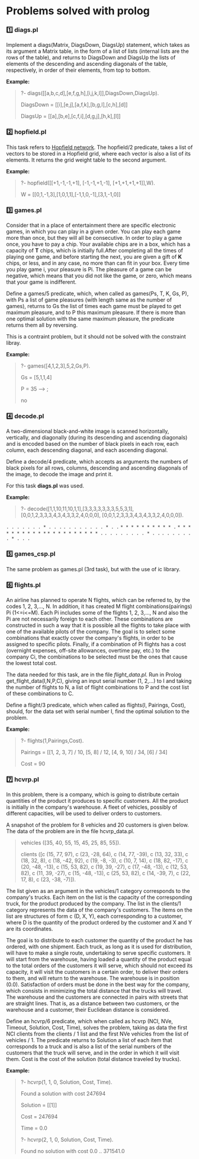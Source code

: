 # Problems solved with prolog

### 1️⃣ diags.pl

<p>Implement a diags(Matrix, DiagsDown, DiagsUp) statement, which takes as its argument a Matrix table, in the form of a list of lists (internal lists are the rows of the table), and returns to DiagsDown and DiagsUp the lists of elements of the descending and ascending diagonals of the table, respectively, in order of their elements, from top to bottom.</p> 

__Example:__

> ?- diags([[a,b,c,d],[e,f,g,h],[i,j,k,l]],DiagsDown,DiagsUp). 
> 
> DiagsDown = [[i],[e,j],[a,f,k],[b,g,l],[c,h],[d]] 
> 
> DiagsUp = [[a],[b,e],[c,f,i],[d,g,j],[h,k],[l]] 

### 2️⃣ hopfield.pl 

<p> This task refers to <a href="https://en.wikipedia.org/wiki/Hopfield_network">Hopfield network</a>. The hopfield/2 predicate, takes a list of vectors to be stored in a Hopfield grid, where each vector is also a list of its elements. It returns the grid weight table to the second argument.</p> 

__Example:__

> ?- hopfield([[+1,-1,-1,+1], [-1,-1,+1,-1], [+1,+1,+1,+1]],W).
> 
> W = [[0,1,-1,3],[1,0,1,1],[-1,1,0,-1],[3,1,-1,0]]

### 3️⃣ games.pl

<p>Consider that in a place of entertainment there are specific electronic games, in which you can play in a given order. You can play each game more than once, but they will all be consecutive. In order to play a game once, you have to pay a chip. Your available chips are in a box, which has a capacity of <b>T</b> chips, which is initially full.After completing all the times of playing one game, and before starting the next, you are given a gift of <b>K</b> chips, or less, and in any case, no more than can fit in your box. Every time you play game i, your pleasure is Pi. The pleasure of a game can be negative, which means that you did not like the game, or zero, which means that your game is indifferent.</p>
<p>Define a games/5 predicate, which, when called as games(Ps, T, K, Gs, P), with Ps a list of game pleasures (with length same as the number of games), returns to Gs the list of times each game must be played to get maximum pleasure, and to P this maximum pleasure. If there is more than one optimal solution with the same maximum pleasure, the predicate returns them all by reversing.</p>
<p> This is a contraint problem, but it should not be solved with the constraint libray.

__Example:__

> ?- games([4,1,2,3],5,2,Gs,P).
> 
> Gs = [5,1,1,4]
>
> P = 35 --> ;
>
> no
  
### 4️⃣ decode.pl

<p>A two-dimensional black-and-white image is scanned horizontally, vertically, and diagonally (during its descending and ascending diagonals) and is encoded based on the number of black pixels in each row, each column, each descending diagonal, and each ascending diagonal.</p>
<p>Define a decode/4 predicate, which accepts as arguments the numbers of black pixels for all rows, columns, descending and ascending diagonals of the image, to decode the image and print it. </p>
<p> For this task <b>diags.pl</b> was used. </p>

__Example:__

> ?- decode([1,1,10,11,10,1,1],[3,3,3,3,3,3,3,5,5,3,1], [0,0,1,2,3,3,3,4,3,4,3,3,2,4,0,0,0], [0,0,1,2,3,3,3,4,3,4,3,3,2,4,0,0,0]).

` . . . . . . . * . . . `
`. . . . . . . . * . .`
`* * * * * * * * * * .`
`* * * * * * * * * * *`
`* * * * * * * * * * .`
`. . . . . . . . * . .`
`. . . . . . . * . . .`


### 5️⃣ games_csp.pl

<p> The same problem as games.pl (3rd task), but with the use of ic library.</p>

### 6️⃣ flights.pl

<p> An airline has planned to operate N flights, which can be referred to, by the codes 1, 2, 3,…, N. In addition, it has created M flight combinations(pairings) Pi (1<=i<=M). Each Pi includes some of the flights 1, 2, 3,…, N and also the Pi are not necessarily foreign to each other. These combinations are constructed in such a way that it is possible all the flights to take place with one of the available pilots of the company. The goal is to select some combinations that exactly cover the company's flights, in order to be assigned to specific pilots. Finally, if a combination of Pi flights has a cost (overnight expenses, off-site allowances, overtime pay, etc.) to the company Ci, the combinations to be selected must be the ones that cause the lowest total cost.</p> 

<p>The data needed for this task, are in the file <i>flight_data.pl</i>. Run in Prolog get_flight_data(I,N,P,C), giving an input serial number (1, 2,…) to I and taking the number of flights to N, a list of flight combinations to P and the cost list of these combinations to C.  </p>

<p>Define a flight/3 predicate, which when called as flights(I, Pairings, Cost), should, for the data set with serial number I, find the optimal solution to the problem. </p>

__Example:__

> ?- flights(1,Pairings,Cost).
>
> Pairings = [[1, 2, 3, 7] / 10, [5, 8] / 12, [4, 9, 10] / 34,  [6] / 34]
>
> Cost = 90

### 7️⃣ hcvrp.pl

<p> In this problem, there is a company, which is going to distribute certain quantities of the product it produces to specific customers. All the product is initially in the company's warehouse. A fleet of vehicles, possibly of different capacities, will be used to deliver orders to customers.</p>

<p> A snapshot of the problem for 8 vehicles and 20 customers is given below. The data of the problem are in the file hcvrp_data.pl.</p>

> vehicles ([35, 40, 55, 15, 45, 25, 85, 55]).
> 
> clients ([c (15, 77, 97), c (23, -28, 64), c (14, 77, -39),
 c (13, 32, 33), c (18, 32, 8), c (18, -42, 92),
 c (19, -8, -3), c (10, 7, 14), c (18, 82, -17),
 c (20, -48, -13), c (15, 53, 82), c (19, 39, -27),
 c (17, -48, -13), c (12, 53, 82), c (11, 39, -27),
 c (15, -48, -13), c (25, 53, 82), c (14, -39, 7),
 c (22, 17, 8), c (23, -38, -7)]).
 
 <p> The list given as an argument in the vehicles/1 category corresponds to the company's trucks. Each item on the list is the capacity of the corresponding truck, for the product produced by the company. The list in the clients/1 category represents the data of the company's customers. The items on the list are structures of form c (D, X, Y), each corresponding to a customer, where D is the quantity of the product ordered by the customer and X and Y are its coordinates.</p>
 
 <p>The goal is to distribute to each customer the quantity of the product he has ordered, with one shipment. Each truck, as long as it is used for distribution, will have to make a single route, undertaking to serve specific customers. It will start from the warehouse, having loaded a quantity of the product equal to the total orders of the customers it will serve, which should not exceed its capacity, it will visit the customers in a certain order, to deliver their orders to them, and will return to the warehouse. The warehouse is in position (0.0). Satisfaction of orders must be done in the best way for the company, which consists in minimizing the total distance that the trucks will travel. The warehouse and the customers are connected in pairs with streets that are straight lines. That is, as a distance between two customers, or the warehouse and a customer, their Euclidean distance is considered. </p>
 
<p>Define an hcvrp/6 predicate, which when called as hcvrp (NCl, NVe, Timeout, Solution, Cost, Time), solves the problem, taking as data the first NCl clients from the clients / 1 list and the first NVe vehicles from the list of vehicles / 1. The predicate returns to Solution a list of each item that corresponds to a truck and is also a list of the serial numbers of the customers that the truck will serve, and in the order in which it will visit them. Cost is the cost of the solution (total distance traveled by trucks). </p>

__Example:__

>?- hcvrp(1, 1, 0, Solution, Cost, Time).
>
> Found a solution with cost 247694
> 
> Solution = [[1]]
> 
> Cost = 247694
> 
> Time = 0.0
>
>
> ?- hcvrp(2, 1, 0, Solution, Cost, Time).
> 
> Found no solution with cost 0.0 .. 371541.0
